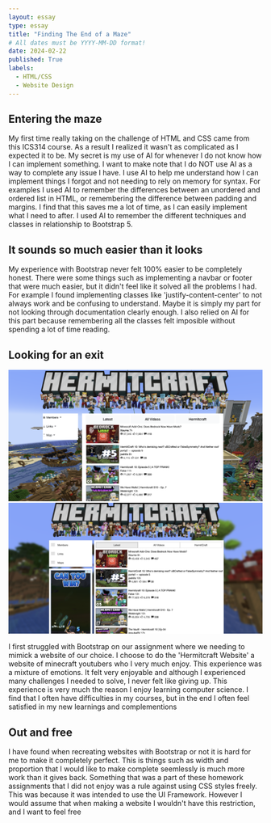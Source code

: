 ```yaml
---
layout: essay
type: essay
title: "Finding The End of a Maze"
# All dates must be YYYY-MM-DD format!
date: 2024-02-22
published: True
labels:
  - HTML/CSS
  - Website Design
---
```




## Entering the maze

My first time really taking on the challenge of HTML and CSS came from this ICS314 course. As a result I realized it wasn't as complicated as I expected it to be. My secret is my use of AI for whenever I do not know how I can implement something. I want to make note that I do NOT use AI as a way to complete any issue I have. I use AI to help me understand how I can implement things I forgot and not needing to rely on memory for syntax. For examples I used AI to remember the differences between an unordered and ordered list in HTML, or remembering the difference between padding and margins. I find that this saves me a lot of time, as I can easily implement what I need to after. I used AI to remember the different techniques and classes in relationship to Bootstrap 5.


## It sounds so much easier than it looks

My experience with Bootstrap never felt 100% easier to be completely honest. There were some things such as implementing a navbar or footer that were much easier, but it didn't feel like it solved all the problems I had. For example I found implementing classes like 'justify-content-center' to not always work and be confusing to understand. Maybe it is simply my part for not looking through documentation clearly enough. I also relied on AI for this part because remembering all the classes felt imposible without spending a lot of time reading.

## Looking for an exit

<img width="600px" class="w3-round" src="../img/img1.png">
<img width="600px" class="w3-round" src="../img/img2.png">

I first struggled with Bootstrap on our assignment where we needing to mimick a website of our choice. I choose to do the 'Hermitcraft Website' a website of minecraft youtubers who I very much enjoy. This experience was a mixture of emotions. It felt very enjoyable and although I experienced many challenges I needed to solve, I never felt like giving up. This experience is very much the reason I enjoy learning computer science. I find that I often have difficulties in my courses, but in the end I often feel satisfied in my new learnings and complementions


## Out and free

I have found when recreating websites with Bootstrap or not it is hard for me to make it completely perfect. This is things such as width and proportion that I would like to make complete seemlessly is much more work than it gives back. Something that was a part of these homework assignments that I did not enjoy was a rule against using CSS styles freely. This was because it was intended to use the UI Framework. However I would assume that when making a website I wouldn't have this restriction, and I want to feel free


